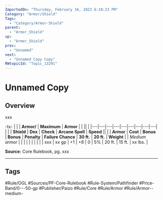 ```yaml
---
ImportedOn: "Thursday, February 16, 2023 6:10:23 PM"
Category: "Armor/Shield"
Tags:
  - "Category/Armor-Shield"
parent:
  - "Armor_Shield"
up:
  - "Armor_Shield"
prev:
  - "Unnamed"
next:
  - "Unnamed Copy Copy"
RWtopicId: "Topic_13291"
---
```

# Unnamed Copy
## Overview
xxx


-tx-
| |  | **Armor/** | **Maximum** | **Armor** |  |  ||  |
|---|---|---|---|---|---|---|---|---|
| |  | **Shield** | **Dex** | **Check** | **Arcane Spell** | **Speed** ||  |
| **Armor** | **Cost** | **Bonus** | **Bonus** | **Penalty** | **Failure Chance** | **30 ft.** | **20 ft.** | **Weight** |
| *Medium armor* |  |  |  |  |  |  |  |  |
| xxx | xx gp | +1 | +8 | 0 | 5% | 20 ft. | 15 ft. | xx lbs. |

**Source:** Core Rulebook, pg. xxx


---
## Tags
#Rule/OGL #Sources/PF-Core-Rulebook #Rule-System/Pathfinder #Price-Band/0---50-gp #Publisher/Paizo #Rule/Core #Rule/Armor #Rule/Armor--medium-

